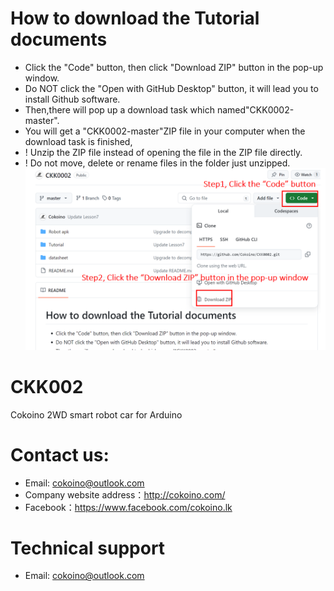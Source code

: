 # How to download the Tutorial documents
- Click the "Code" button, then click "Download ZIP" button in the pop-up window. 
- Do NOT click the "Open with GitHub Desktop" button, it will lead you to install Github software.
- Then,there will pop up a download task which named"CKK0002-master". 
- You will get a "CKK0002-master"ZIP file in your computer when the download task is finished,
- ! Unzip the ZIP file instead of opening the file in the ZIP file directly.
- ! Do not move, delete or rename files in the folder just unzipped.
![Image text](https://github.com/Cokoino/Image/blob/main/CKK0002.png)
# CKK002
Cokoino 2WD smart robot car for Arduino
# Contact us:
- Email: cokoino@outlook.com
- Company website address：http://cokoino.com/
- Facebook：https://www.facebook.com/cokoino.lk

# Technical support
- Email: cokoino@outlook.com



